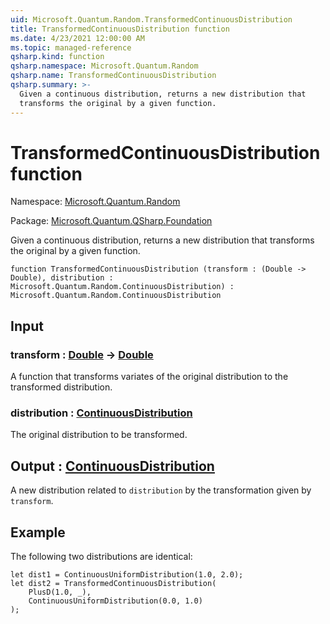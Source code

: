 ```yaml
---
uid: Microsoft.Quantum.Random.TransformedContinuousDistribution
title: TransformedContinuousDistribution function
ms.date: 4/23/2021 12:00:00 AM
ms.topic: managed-reference
qsharp.kind: function
qsharp.namespace: Microsoft.Quantum.Random
qsharp.name: TransformedContinuousDistribution
qsharp.summary: >-
  Given a continuous distribution, returns a new distribution that
  transforms the original by a given function.
---
```


# TransformedContinuousDistribution function

Namespace: [Microsoft.Quantum.Random](xref:Microsoft.Quantum.Random)

Package: [Microsoft.Quantum.QSharp.Foundation](https://nuget.org/packages/Microsoft.Quantum.QSharp.Foundation)


Given a continuous distribution, returns a new distribution thattransforms the original by a given function.

```qsharp
function TransformedContinuousDistribution (transform : (Double -> Double), distribution : Microsoft.Quantum.Random.ContinuousDistribution) : Microsoft.Quantum.Random.ContinuousDistribution
```


## Input

### transform : [Double](xref:microsoft.quantum.qsharp.valueliterals#double-literals) -> [Double](xref:microsoft.quantum.qsharp.valueliterals#double-literals)

A function that transforms variates of the original distribution to thetransformed distribution.


### distribution : [ContinuousDistribution](xref:Microsoft.Quantum.Random.ContinuousDistribution)

The original distribution to be transformed.



## Output : [ContinuousDistribution](xref:Microsoft.Quantum.Random.ContinuousDistribution)

A new distribution related to `distribution` by the transformation givenby `transform`.

## Example

The following two distributions are identical:```qsharplet dist1 = ContinuousUniformDistribution(1.0, 2.0);let dist2 = TransformedContinuousDistribution(    PlusD(1.0, _),    ContinuousUniformDistribution(0.0, 1.0));```